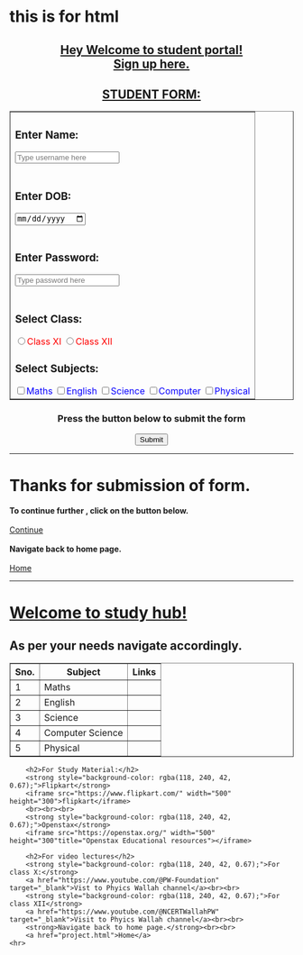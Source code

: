 # this is for html
<!DOCTYPE html>
<html lang="en">
<head>
    <meta charset="UTF-8">
    <meta name="viewport" content="width=device-width, initial-scale=1.0">
    <title>FORM</title>
</head>
<body>
    <!-- section-1: Student form -->
    <section id="student-form">
        <h1 style="text-align: center;"><u>Hey Welcome to student portal!<br><strong>Sign up here.</strong></u></h1>
        <form style="text-align: center;" action="project2.html" method="get">
            <h2><u>STUDENT FORM:</u></h2>
            <table style="margin: auto; border-collapse: collapse;" border="1">
                <tr>
                    <td>
                        <h3>Enter Name:</h3>
                        <input type="text" placeholder="Type username here" required><br><br>
                        <h3>Enter DOB:</h3>
                        <input type="date" placeholder="Select DOB"><br><br>
                        <h3>Enter Password:</h3>
                        <input type="password" placeholder="Type password here"><br><br>
                        <h3>Select Class:</h3>
                        <label for="01">
                            <input type="radio" value="class XI" name="class" id="01"><span style="color: rgb(255, 0, 0);">Class XI</span>
                        </label>
                        <label for="02">
                            <input  type="radio" value="class XII" name="class" id="02"><span style="color:rgb(255, 0, 0);">Class XII</span>
                        </label>
                        <h3>Select Subjects:</h3>
                        <label for="1">
                            <input type="checkbox" value="Maths" name="subject" id="1"><span style="color: rgb(8, 0, 255);">Maths</span>
                        </label>
                        <label for="2">
                            <input type="checkbox" value="English" name="subject" id="2"><span style="color: rgb(8, 0, 255);">English</span>
                        </label>
                        <label for="3">
                            <input type="checkbox" value="Science" name="subject" id="3"><span style="color: rgb(8, 0, 255);">Science</span>
                        </label>
                        <label for="4">
                            <input type="checkbox" value="Computer" name="subject" id="4"><span style="color: rgb(8, 0, 255);">Computer</span>
                        </label>
                        <label for="5">
                            <input type="checkbox" value="Physical" name="subject" id="5"><span style="color: rgb(8, 0, 255);">Physical</span>
                        </label>
                    </td>
                </tr>
            </table>
            <h3>Press the button below to submit the form</h3>
            <button type="submit">Submit</button>
        </form>
    </section>
    <hr> 
</body>
</html>

<!-- project-1 -->
<!DOCTYPE html>
<html lang="en">
<head>
    <meta charset="UTF-8">
    <meta name="viewport" content="width=device-width, initial-scale=1.0">
    <title>Submit</title>
</head>
<body>
    <!-- section-2: Form submission -->
    <h1>Thanks for submission of form.</h1>
    <strong>To continue further , click on the button below.</strong><br><br>
    <a href="project2.html">Continue</a><br><br>
    <strong>Navigate back to home page.</strong><br><br>
    <a href="project.html">Home</a>
    <hr>
</body>
</html>

<!-- project-2 -->
<!DOCTYPE html>
<html lang="en">
<head>
    <meta charset="UTF-8">
    <meta name="viewport" content="width=device-width, initial-scale=1.0">
    <title>Study</title>
</head>
<body>
    <!-- section-3: Studyhub -->
    <h1><U>Welcome to study hub!</U></h1>
    <h2>As per your needs navigate accordingly.</h2>
    <table border="1">
        <tr>
            <th>Sno.</th>
            <th>Subject</th>
            <th>Links</th>
        </tr>
        <tr>
            <td>1</td>
            <td>Maths</td>
            <td><a href=""></a></td>
        </tr>
        <tr>
            <td>2</td>
            <td>English</td>
            <td><a href=""></a></td>
        </tr>
        <tr>
            <td>3</td>
            <td>Science</td>
            <td><a href=""></a></td>
        </tr>
        <tr>
            <td>4</td>
            <td>Computer Science</td>
            <td><a href=""></a></td>
        </tr>
        <tr>
            <td>5</td>
            <td>Physical</td>
            <td><a href=""></a></td>
        </tr>
        </table>
        
        <h2>For Study Material:</h2>
        <strong style="background-color: rgba(118, 240, 42, 0.67);">Flipkart</strong>
        <iframe src="https://www.flipkart.com/" width="500" height="300">flipkart</iframe>
        <br><br><br>
        <strong style="background-color: rgba(118, 240, 42, 0.67);">Openstax</strong>
        <iframe src="https://openstax.org/" width="500" height="300"title="Openstax Educational resources"></iframe>
        
        <h2>For video lectures</h2>
        <strong style="background-color: rgba(118, 240, 42, 0.67);">For class X:</strong>
        <a href="https://www.youtube.com/@PW-Foundation" target="_blank">Vist to Phyics Wallah channel</a><br><br>
        <strong style="background-color: rgba(118, 240, 42, 0.67);">For class XII</strong>
        <a href="https://www.youtube.com/@NCERTWallahPW" target="_blank">Visit to Phyics Wallah channel</a><br><br>
        <strong>Navigate back to home page.</strong><br><br>
        <a href="project.html">Home</a>
    <hr>
</body>
</html>